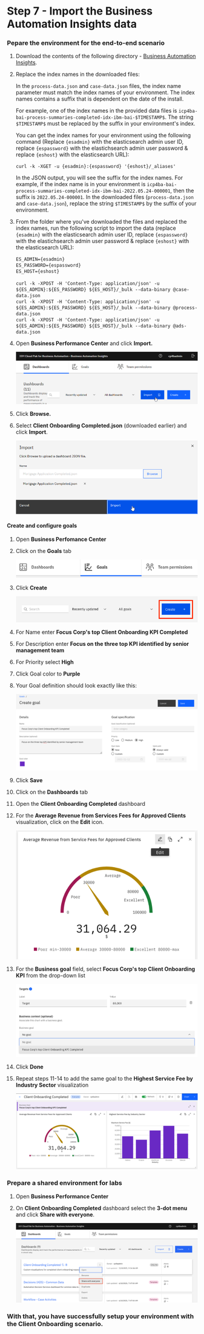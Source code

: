 # Step 7 - Import the Business Automation Insights data

### Pepare the environment for the end-to-end scenario

1. Download the contents of the following directory - [Business Automation Insights](Solution%20Exports/Business%20Automation%20Insights).

2. Replace the index names in the downloaded files:

   In the `process-data.json` and `case-data.json` files, the index name parameter must match the index names of your environment. The index names contains a suffix that is dependent on the date of the install. 

   For example, one of the index names in the provided data files is `icp4ba-bai-process-summaries-completed-idx-ibm-bai-$TIMESTAMP$`. The string `$TIMESTAMP$` must be replaced by the suffix in your environment's index. 

   You can get the index names for your environment using the following command (Replace `{esadmin}` with the elasticsearch admin user ID, replace `{espassword}` with the elastichsearch admin user password & replace `{eshost}` with the elasticsearch URL):

   ```
   curl -k -XGET -u {esadmin}:{espassword} '{eshost}/_aliases'
   ```

   In the JSON output, you will see the suffix for the index names. For example, if the index name is in your environment is `icp4ba-bai-process-summaries-completed-idx-ibm-bai-2022.05.24-000001`, then the suffix is `2022.05.24-000001`. In the downloaded files (`process-data.json` and `case-data.json`), replace the string `$TIMESTAMP$` by the suffix of your environment.

3. From the folder where you've downloaded the files and replaced the index names, run the following script to import the data (replace `{esadmin}` with the elasticsearch admin user ID, replace `{espassword}` with the elastichsearch admin user password & replace `{eshost}` with the elasticsearch URL):

   ```
   ES_ADMIN={esadmin}
   ES_PASSWORD={espassword}
   ES_HOST={eshost}
   
   curl -k -XPOST -H 'Content-Type: application/json' -u ${ES_ADMIN}:${ES_PASSWORD} ${ES_HOST}/_bulk --data-binary @case-data.json
   curl -k -XPOST -H 'Content-Type: application/json' -u ${ES_ADMIN}:${ES_PASSWORD} ${ES_HOST}/_bulk --data-binary @process-data.json
   curl -k -XPOST -H 'Content-Type: application/json' -u ${ES_ADMIN}:${ES_PASSWORD} ${ES_HOST}/_bulk --data-binary @ads-data.json
   ```

4. Open **Business Performance Center** and click **Import.**

   ![](images/BAI-1.png)

5. Click **Browse.**

6. Select **Client Onboarding Completed.json** (downloaded earlier) and click **Import**.

   ![](images/BAI-2.png)

#### Create and configure goals

1. Open **Business Perfomance Center**

2. Click on the **Goals** tab

   ![](images/BAI-goals.png)

3. Click **Create**

   ![](images/BAI-create-goal.png)

4. For Name enter **Focus Corp's top Client Onboarding KPI Completed**

5. For Description enter **Focus on the three top KPI identified by senior management team**

6. For Priority select **High**

7. Click Goal color to **Purple**

8. Your Goal definition should look exactly like this:

   ![](images/BAI-goal-definition.png)

9. Click **Save**

10. Click on the **Dashboards** tab

11. Open the **Client Onboarding Completed** dashboard

12. For the **Average Revenue from Services Fees for Approved Clients** visualization, click on the **Edit** icon.

    ![](images/BAI-add-goal-to-viz.png)

13. For the **Business goal** field, select **Focus Corp's top Client Onboarding KPI** from the drop-down list

    ![](images/BAI-select-goal.png)

14. Click **Done**

15. Repeat steps 11-14 to add the same goal to the **Highest Service Fee by Industry Sector** visualization

    ![](images/BAI-goal-completed.png)

### Prepare a shared environment for labs

1. Open **Business Performance Center**

2. On **Client Onboarding Completed** dashboard select the **3-dot menu** and click **Share with everyone**.

   ![](images/BAI-3.png)



### With that, you have successfully setup your environment with the Client Onboarding scenario.



